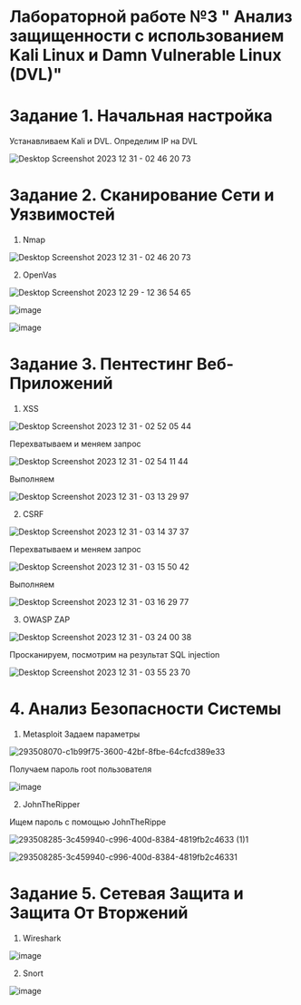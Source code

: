 # Лабораторной работе №3 " Анализ защищенности с использованием Kali Linux и Damn Vulnerable Linux (DVL)"

# Задание 1. Начальная настройка

 Устанавливаем Kali и DVL. Определим IP на DVL

  ![Desktop Screenshot 2023 12 31 - 02 46 20 73](https://github.com/hipster-x/Lab-3/assets/145153023/20a80989-e076-4b5f-a2b7-1ef0acfaafb5)

# Задание 2. Сканирование Сети и Уязвимостей

 1. Nmap
 
  ![Desktop Screenshot 2023 12 31 - 02 46 20 73](https://github.com/hipster-x/Lab-3/assets/145153023/f6b493ce-4b79-4a3d-bb09-bbec788ec798)

 2. OpenVas

 ![Desktop Screenshot 2023 12 29 - 12 36 54 65](https://github.com/hipster-x/Lab-3/assets/145153023/b5766689-5d6f-4f0d-9e2f-3547896df275)

 ![image](https://github.com/hipster-x/Lab-3/assets/145153023/f68be28e-4238-43cf-9a61-9cd413875bd4)

 ![image](https://github.com/hipster-x/Lab-3/assets/145153023/d89d152a-2549-43f8-b674-dcb5b11c0480)

 # Задание 3. Пентестинг Веб-Приложений
 1. XSS 

 ![Desktop Screenshot 2023 12 31 - 02 52 05 44](https://github.com/hipster-x/Lab-3/assets/145153023/90248db5-8ae5-46de-9fbe-e9c73edc462a)

 Перехватываем и меняем запрос

  ![Desktop Screenshot 2023 12 31 - 02 54 11 44](https://github.com/hipster-x/Lab-3/assets/145153023/39da88f6-2cb7-40b7-b906-d1ec8032d44a)

 Выполняем 

 ![Desktop Screenshot 2023 12 31 - 03 13 29 97](https://github.com/hipster-x/Lab-3/assets/145153023/69958f2d-0bf8-4f90-ae8c-b42c7d2086bb)

 2. CSRF

 ![Desktop Screenshot 2023 12 31 - 03 14 37 37](https://github.com/hipster-x/Lab-3/assets/145153023/e80d7375-40e5-415d-8293-732957bce460)

 Перехватываем и меняем запрос
 
  ![Desktop Screenshot 2023 12 31 - 03 15 50 42](https://github.com/hipster-x/Lab-3/assets/145153023/89a9ac6c-558a-486a-8d5c-a51c07950f13)

  Выполняем 

 ![Desktop Screenshot 2023 12 31 - 03 16 29 77](https://github.com/hipster-x/Lab-3/assets/145153023/fc01fc50-13ac-4275-8b40-b00e545eddf7)

 3. OWASP ZAP

 ![Desktop Screenshot 2023 12 31 - 03 24 00 38](https://github.com/hipster-x/Lab-3/assets/145153023/2fe369ee-dd7e-4249-983c-4eddaa87d6a0)

  Просканируем, посмотрим на результат SQL injection

   ![Desktop Screenshot 2023 12 31 - 03 55 23 70](https://github.com/hipster-x/Lab-3/assets/145153023/913955da-b830-49f2-8c7d-0e6702350ce7)

 # 4. Анализ Безопасности Системы

  1. Metasploit
 Задаем параметры
 
  ![293508070-c1b99f75-3600-42bf-8fbe-64cfcd389e33](https://github.com/hipster-x/Lab-3/assets/145153023/aabee419-f2d9-4991-ab8d-3a72435b88f4)


 Получаем пароль root пользователя

 ![image](https://github.com/hipster-x/Lab-3/assets/145153023/75bdf985-af50-45c0-8dfd-b13961d3d527)

  2. JohnTheRipper
 
 Ищем пароль с помощью JohnTheRippe

 ![293508285-3c459940-c996-400d-8384-4819fb2c4633 (1)1](https://github.com/hipster-x/Lab-3/assets/145153023/7b45ee45-a505-4710-82ac-08d79ade3cf6)

![293508285-3c459940-c996-400d-8384-4819fb2c46331](https://github.com/hipster-x/Lab-3/assets/145153023/b8764980-87ca-4d17-8863-6d4dc582b9b3)

# Задание 5. Сетевая Защита и Защита От Вторжений

 1. Wireshark

 ![image](https://github.com/hipster-x/Lab-3/assets/145153023/feb29426-8089-4e86-a05e-7f175f15afa1)

 2. Snort

 ![image](https://github.com/hipster-x/Lab-3/assets/145153023/f5634d39-2e9f-4e27-816f-46ebf3608acd)



